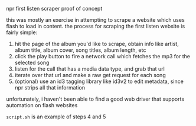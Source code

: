 npr first listen scraper proof of concept

this was mostly an exercise in attempting to scrape a website which uses flash to load in content. the process for scraping the first listen website is fairly simple:

1. hit the page of the album you'd like to scrape, obtain info like artist, album title, album cover, song titles, album length, etc
2. click the play button to fire a network call which fetches the mp3 for the selected song
3. listen for the call that has a media data type, and grab that url
4. iterate over that url and make a raw get request for each song 
5. (optional) use an id3 tagging library like id3v2 to edit metadata, since npr strips all that information

unfortunately, i haven't been able to find a good web driver that supports automation on flash websites

`script.sh` is an example of steps 4 and 5
